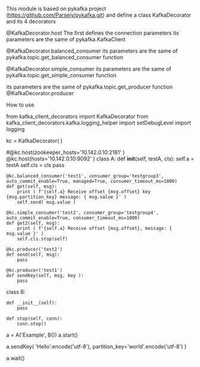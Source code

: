 

This module is based on pykafka project (https://github.com/Parsely/pykafka.git) 
and define a class KafkaDecorator and its 4 decorators

@KafkaDecorator.host
The first defines the connection parameters
its parameters are the same of pykafka.KafkaClient  


@KafkaDecorator.balanced_consumer
its parameters are the same of pykafka.topic.get_balanced_consumer function


@KafkaDecorator.simple_consumer
its parameters are the same of pykafka.topic.get_simple_consumer function

its parameters are the same of pykafka.topic.get_producer function
@KafkaDecorator.producer

 
How to use

from kafka_client_decorators import KafkaDecorator
from kafka_client_decorators.kafka.logging_helper import setDebugLevel
import logging


kc = KafkaDecorator(  )

#@kc.host(zookeeper_hosts='10.142.0.10:2181' )
@kc.host(hosts='10.142.0.10:9092' )
class A:
    def __init__(self, testA, cls):
        self.a = testA
        self.cls = cls
        pass

    @kc.balanced_consumer('test1', consumer_group='testgroup3', auto_commit_enable=True, managed=True, consumer_timeout_ms=1000)
    def get(self, msg):
        print ( f'{self.a} Receive offset {msg.offset} key {msg.partition_key} message: { msg.value }' )
        self.send( msg.value )

    @kc.simple_consumer('test2', consumer_group='testgroup4', auto_commit_enable=True, consumer_timeout_ms=1000)
    def get2(self, msg):
        print ( f'{self.a} Receive offset {msg.offset}, message: { msg.value }' )
        self.cls.stop(self)

    @kc.producer('test2')
    def send(self, msg):
        pass

    @kc.producer('test1')
    def sendKey(self, msg, key ):
        pass

class B:

    def __init__(self):
        pass
        
    def stop(self, conn):
        conn.stop()

a = A('Example', B())
a.start()

a.sendKey( 'Hello'.encode('utf-8'), partition_key='world'.encode('utf-8') )

a.wait()



